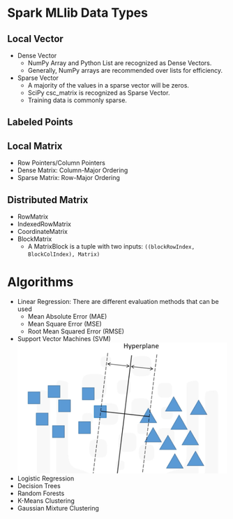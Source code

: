 # Spark MLlib Data Types
## Local Vector
* Dense Vector 
  - NumPy Array and Python List are recognized as Dense Vectors. 
  - Generally, NumPy arrays are recommended over lists for efficiency. 
* Sparse Vector
  - A majority of the values in a sparse vector will be zeros. 
  - SciPy csc_matrix is recognized as Sparse Vector. 
  - Training data is commonly sparse. 

## Labeled Points

## Local Matrix
* Row Pointers/Column Pointers 
* Dense Matrix: Column-Major Ordering
* Sparse Matrix: Row-Major Ordering

## Distributed Matrix 
* RowMatrix
* IndexedRowMatrix
* CoordinateMatrix
* BlockMatrix
  - A MatrixBlock is a tuple with two inputs: `((blockRowIndex, BlockColIndex), Matrix)`

# Algorithms 
* Linear Regression: There are different evaluation methods that can be used
  - Mean Absolute Error (MAE)
  - Mean Square Error (MSE)
  - Root Mean Squared Error (RMSE)
* Support Vector Machines (SVM)
![Support Vector Machine](SupportVectorMachine.PNG)
* Logistic Regression
* Decision Trees
* Random Forests
* K-Means Clustering
* Gaussian Mixture Clustering
